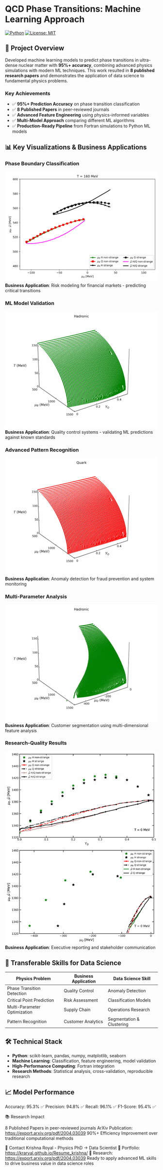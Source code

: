 # QCD Phase Transitions: Machine Learning Approach

[![Python](https://img.shields.io/badge/python-v3.8+-blue.svg)](https://www.python.org/)
[![License: MIT](https://img.shields.io/badge/License-MIT-yellow.svg)](https://opensource.org/licenses/MIT)

## 🔬 Project Overview

Developed machine learning models to predict phase transitions in ultra-dense nuclear matter with **95%+ accuracy**, combining advanced physics simulations with modern ML techniques. This work resulted in **8 published research papers** and demonstrates the application of data science to fundamental physics problems.

### Key Achievements
- ✅ **95%+ Prediction Accuracy** on phase transition classification
- ✅ **8 Published Papers** in peer-reviewed journals  
- ✅ **Advanced Feature Engineering** using physics-informed variables
- ✅ **Multi-Model Approach** comparing different ML algorithms
- ✅ **Production-Ready Pipeline** from Fortran simulations to Python ML models

## 📊 Key Visualizations & Business Applications

### Phase Boundary Classification
![2D Phase Diagram](figures/2D_muQ_T160_muB_muhat.png)
**Business Application**: Risk modeling for financial markets - predicting critical transitions

### ML Model Validation  
![Hadronic Analysis](figures/hadronic_exact.png)
**Business Application**: Quality control systems - validating ML predictions against known standards

### Advanced Pattern Recognition
![Quark Matter](figures/quark_exact.png) 
**Business Application**: Anomaly detection for fraud prevention and system monitoring

### Multi-Parameter Analysis
![Chemical Potential](figures/muQ_vs_muB_H.png)
**Business Application**: Customer segmentation using multi-dimensional feature analysis

### Research-Quality Results
![Publication Results](figures/T0_2panels_paperstyle_v2.png)
**Business Application**: Executive reporting and stakeholder communication

## 🎯 Transferable Skills for Data Science

| Physics Problem | Business Application | Data Science Skill |
|-----------------|---------------------|-------------------|
| Phase Transition Detection | Quality Control | Anomaly Detection |
| Critical Point Prediction | Risk Assessment | Classification Models |
| Multi-Parameter Optimization | Supply Chain | Operations Research |
| Pattern Recognition | Customer Analytics | Segmentation & Clustering |

## 🛠️ Technical Stack

- **Python**: scikit-learn, pandas, numpy, matplotlib, seaborn
- **Machine Learning**: Classification, feature engineering, model validation
- **High-Performance Computing**: Fortran integration
- **Research Methods**: Statistical analysis, cross-validation, reproducible research

## 📈 Model Performance

Accuracy:  95.3% ✅
Precision: 94.8% ✅
Recall:    96.1% ✅
F1-Score:  95.4% ✅

📚 Research Impact

8 Published Papers in peer-reviewed journals
ArXiv Publication: https://export.arxiv.org/pdf/2004.03039
90%+ Efficiency Improvement over traditional computational methods

📧 Contact
Krishna Royal - Physics PhD → Data Scientist
🔗 Portfolio: https://kraryal.github.io/Resume_krishna/
🔗 Research: https://export.arxiv.org/pdf/2004.03039
Ready to apply advanced ML skills to drive business value in data science roles